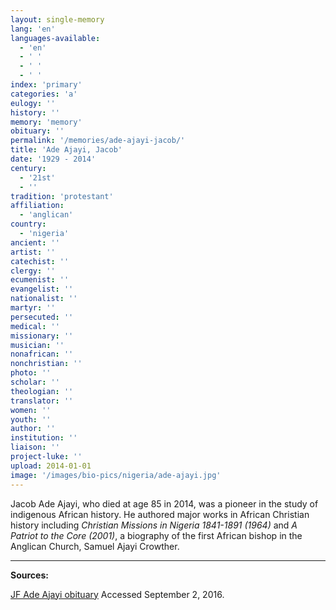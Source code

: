 ```yaml
---
layout: single-memory
lang: 'en'
languages-available:
  - 'en'
  - ' '
  - ' '
  - ' '
index: 'primary'
categories: 'a'
eulogy: ''
history: ''
memory: 'memory'
obituary: ''
permalink: '/memories/ade-ajayi-jacob/'
title: 'Ade Ajayi, Jacob'
date: '1929 - 2014'
century:
  - '21st'
  - ''                     
tradition: 'protestant'                       
affiliation:
  - 'anglican'
country:
  - 'nigeria'
ancient: ''
artist: ''
catechist: ''
clergy: ''
ecumenist: ''
evangelist: ''
nationalist: ''
martyr: ''
persecuted: ''
medical: ''
missionary: ''
musician: ''
nonafrican: ''
nonchristian: ''
photo: ''
scholar: ''
theologian: ''
translator: ''
women: ''
youth: ''
author: ''
institution: ''
liaison: ''
project-luke: ''
upload: 2014-01-01
image: '/images/bio-pics/nigeria/ade-ajayi.jpg'
---
```

Jacob Ade Ajayi, who died at age 85 in 2014, was a pioneer in the study of indigenous African history. He authored major works in African Christian history including _Christian Missions in Nigeria 1841-1891 (1964)_ and _A Patriot to the Core (2001)_, a biography of the first African bishop in the Anglican Church, Samuel Ajayi Crowther.

***

**Sources:**  

 [JF Ade Ajayi obituary](https://www.theguardian.com/books/2014/sep/10/jf-ade-ajayi) Accessed September 2, 2016.  
